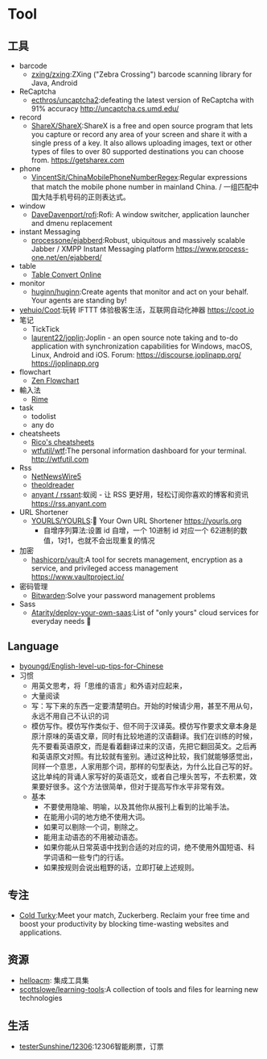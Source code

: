 # Tool

## 工具

* barcode
    - [zxing/zxing](https://github.com/zxing/zxing):ZXing ("Zebra Crossing") barcode scanning library for Java, Android
* ReCaptcha
    - [ecthros/uncaptcha2](https://github.com/ecthros/uncaptcha2):defeating the latest version of ReCaptcha with 91% accuracy http://uncaptcha.cs.umd.edu/
* record
    - [ShareX/ShareX](https://github.com/ShareX/ShareX):ShareX is a free and open source program that lets you capture or record any area of your screen and share it with a single press of a key. It also allows uploading images, text or other types of files to over 80 supported destinations you can choose from. https://getsharex.com
* phone
    - [VincentSit/ChinaMobilePhoneNumberRegex](https://github.com/VincentSit/ChinaMobilePhoneNumberRegex):Regular expressions that match the mobile phone number in mainland China. / 一组匹配中国大陆手机号码的正则表达式。
* window
    - [DaveDavenport/rofi](https://github.com/DaveDavenport/rofi):Rofi: A window switcher, application launcher and dmenu replacement
* instant Messaging
    - [processone/ejabberd](https://github.com/processone/ejabberd):Robust, ubiquitous and massively scalable Jabber / XMPP Instant Messaging platform https://www.process-one.net/en/ejabberd/
* table
    - [Table Convert Online](https://tableconvert.com/)
* monitor
    - [huginn/huginn](https://github.com/huginn/huginn):Create agents that monitor and act on your behalf. Your agents are standing by!
* [yehuio/Coot](https://github.com/yehuio/Coot):玩转 IFTTT 体验极客生活，互联网自动化神器 https://coot.io
* 笔记
    - TickTick
    - [laurent22/joplin](https://github.com/laurent22/joplin):Joplin - an open source note taking and to-do application with synchronization capabilities for Windows, macOS, Linux, Android and iOS. Forum: https://discourse.joplinapp.org/ https://joplinapp.org
* flowchart
    - [Zen Flowchart](https://www.zenflowchart.com)
* 輸入法
    - [Rime](https://rime.im)
* task
    - todolist
    - any do
* cheatsheets
    - [Rico's cheatsheets](https://devhints.io/)
    - [wtfutil/wtf](https://github.com/wtfutil/wtf):The personal information dashboard for your terminal. http://wtfutil.com
* Rss
    - [NetNewsWire5](https://github.com/brentsimmons/NetNewsWire/releases/download/mac-5.0.2/NetNewsWire5.0.2.zip)
    - [theoldreader](https://theoldreader.com/)
    - [anyant / rssant](https://github.com/anyant/rssant):蚁阅 - 让 RSS 更好用，轻松订阅你喜欢的博客和资讯 https://rss.anyant.com
* URL Shortener
    - [YOURLS/YOURLS](https://github.com/YOURLS/YOURLS):🔗 Your Own URL Shortener https://yourls.org
        + 自增序列算法:设置 id 自增，一个 10进制 id 对应一个 62进制的数值，1对1，也就不会出现重复的情况
* 加密
    - [hashicorp/vault](https://github.com/hashicorp/vault):A tool for secrets management, encryption as a service, and privileged access management https://www.vaultproject.io/
* 密码管理
    - [Bitwarden](https://bitwarden.com/):Solve your password management problems
* Sass
    - [Atarity/deploy-your-own-saas](https://github.com/Atarity/deploy-your-own-saas):List of "only yours" cloud services for everyday needs 🏴

## Language

* [byoungd/English-level-up-tips-for-Chinese](https://github.com/byoungd/English-level-up-tips-for-Chinese)
* 习惯
    - 用英文思考，将「思维的语言」和外语对应起来，
    - 大量阅读
    - 写：写下来的东西一定要清楚明白。开始的时候请少用，甚至不用从句，永远不用自己不认识的词
    - 模仿写作。模仿写作类似于、但不同于汉译英。模仿写作要求文章本身是原汁原味的英语文章，同时有比较地道的汉语翻译。我们在训练的时候，先不要看英语原文，而是看着翻译过来的汉语，先把它翻回英文。之后再和英语原文对照。有比较就有鉴别。通过这种比较，我们就能够感觉出，同样一个意思，人家用那个词，那样的句型表达，为什么比自己写的好。这比单纯的背诵人家写好的英语范文，或者自己埋头苦写，不去积累，效果要好很多。这个方法很简单，但对于提高写作水平非常有效。
    - 基本
        + 不要使用隐喻、明喻，以及其他你从报刊上看到的比喻手法。
        + 在能用小词的地方绝不使用大词。
        + 如果可以剔除一个词，剔除之。
        + 能用主动语态的不用被动语态。
        + 如果你能从日常英语中找到合适的对应的词，绝不使用外国短语、科学词语和一些专门的行话。
        + 如果按规则会说出粗野的话，立即打破上述规则。

## 专注

* [Cold Turky](https://getcoldturkey.com/):Meet your match, Zuckerberg. Reclaim your free time and boost your productivity by blocking time-wasting websites and applications.

## 资源

* [helloacm](https://helloacm.com/crontab-generator/): 集成工具集
* [scottslowe/learning-tools](https://github.com/scottslowe/learning-tools):A collection of tools and files for learning new technologies 

## 生活

* [testerSunshine/12306](https://github.com/testerSunshine/12306):12306智能刷票，订票
